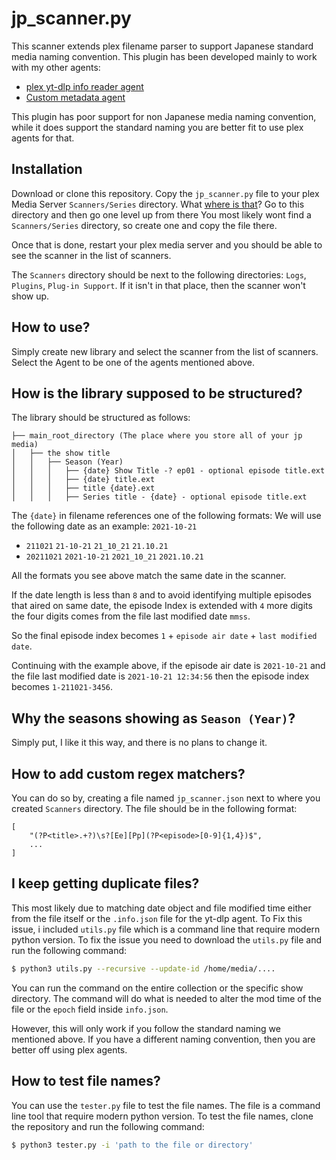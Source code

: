 # jp_scanner.py

This scanner extends plex filename parser to support Japanese standard media naming convention. This plugin has been developed mainly to work with my other agents:

- [plex yt-dlp info reader agent](https://github.com/arabcoders/plex-ytdlp-info-reader-agent)
- [Custom metadata agent](https://github.com/arabcoders/cmdb.bundle)

This plugin has poor support for non Japanese media naming convention, while it does support the standard naming you are better fit to use plex agents for that.

## Installation

Download or clone this repository. Copy the `jp_scanner.py` file to your plex Media Server `Scanners/Series` directory. What [where is that](https://support.plex.tv/articles/201106098-how-do-i-find-the-plug-ins-folder/)? Go to this directory and then go one level up from there You most likely wont find a `Scanners/Series` directory, so create one and copy the file there.

Once that is done, restart your plex media server and you should be able to see the scanner in the list of scanners.

The `Scanners` directory should be next to the following directories: `Logs`, `Plugins`, `Plug-in Support`. If it isn't in that place, then the scanner won't show up.

## How to use?

Simply create new library and select the scanner from the list of scanners. Select the Agent to be one of the agents mentioned above.

## How is the library supposed to be structured?

The library should be structured as follows:


```
├── main_root_directory (The place where you store all of your jp media)
│   ├── the show title
│   │   ├── Season (Year)
│   │   │   ├── {date} Show Title -? ep01 - optional episode title.ext
│   │   │   ├── {date} title.ext
│   │   │   ├── title {date}.ext
│   │   │   ├── Series title - {date} - optional episode title.ext
```

The `{date}` in filename references one of the following formats:
We will use the following date as an example: `2021-10-21`

* `211021` `21-10-21` `21_10_21` `21.10.21`
* `20211021` `2021-10-21` `2021_10_21` `2021.10.21`

All the formats you see above match the same date in the scanner. 

If the date length is less than `8` and to avoid identifying multiple episodes that aired on same date, the episode Index is extended with `4` more digits the four digits comes from the file last modified date `mmss`.

So the final episode index becomes `1` + `episode air date` + `last modified date`.

Continuing with the example above, if the episode air date is `2021-10-21` and the file last modified date is `2021-10-21 12:34:56` then the episode index becomes `1-211021-3456`.

## Why the seasons showing as `Season (Year)`?

Simply put, I like it this way, and there is no plans to change it.

## How to add custom regex matchers?

You can do so by, creating a file named `jp_scanner.json` next to where you created `Scanners` directory. The file should be in the following format:

```json5
[
    "(?P<title>.+?)\s?[Ee][Pp](?P<episode>[0-9]{1,4})$",
    ...
]
```

## I keep getting duplicate files?

This most likely due to matching date object and file modified time either from the file itself or the `.info.json` file for the yt-dlp agent. To Fix this issue, i included
`utils.py` file which is a command line that require modern python version. To fix the issue you need to download the `utils.py` file and run the following command:

```bash
$ python3 utils.py --recursive --update-id /home/media/....
```

You can run the command on the entire collection or the specific show directory. The command will do what is needed to alter the mod time of the file or the `epoch` field inside `info.json`. 

However, this will only work if you follow the standard naming we mentioned above. If you have a different naming convention, then you are better off using plex agents.

## How to test file names?

You can use the `tester.py` file to test the file names. The file is a command line tool that require modern python version. To test the file names, clone the repository and run the following command:

```bash
$ python3 tester.py -i 'path to the file or directory'
```